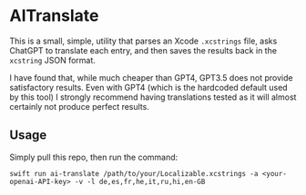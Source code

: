 # AITranslate

This is a small, simple, utility that parses an Xcode `.xcstrings` file, asks ChatGPT to translate each entry, and then saves the results back in the `xcstring` JSON format.

I have found that, while much cheaper than GPT4, GPT3.5 does not provide satisfactory results. Even with GPT4 (which is the hardcoded default used by this tool) I strongly recommend having translations tested as it will almost certainly not produce perfect results.

## Usage

Simply pull this repo, then run the command:

```
swift run ai-translate /path/to/your/Localizable.xcstrings -a <your-openai-API-key> -v -l de,es,fr,he,it,ru,hi,en-GB
```
